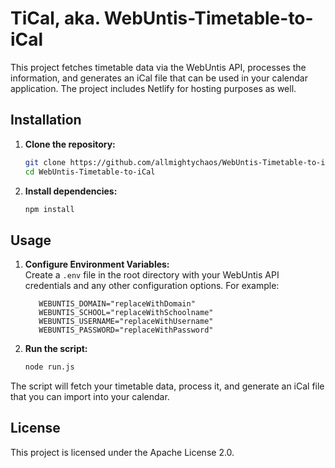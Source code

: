 # TiCal, aka. WebUntis-Timetable-to-iCal

This project fetches timetable data via the WebUntis API, processes the information, and generates an iCal file that can be used in your calendar application.
The project includes Netlify for hosting purposes as well. 

## Installation

1. **Clone the repository:**

   ```bash
   git clone https://github.com/allmightychaos/WebUntis-Timetable-to-iCal.git
   cd WebUntis-Timetable-to-iCal
   ```

2. **Install dependencies:**

   ```bash
   npm install
   ```

## Usage

1. **Configure Environment Variables:**  
   Create a `.env` file in the root directory with your WebUntis API credentials and any other configuration options. For example:

   ```env
      WEBUNTIS_DOMAIN="replaceWithDomain"
      WEBUNTIS_SCHOOL="replaceWithSchoolname"
      WEBUNTIS_USERNAME="replaceWithUsername"
      WEBUNTIS_PASSWORD="replaceWithPassword"
   ```

2. **Run the script:**

   ```bash
   node run.js
   ```

The script will fetch your timetable data, process it, and generate an iCal file that you can import into your calendar.

## License

This project is licensed under the Apache License 2.0.
